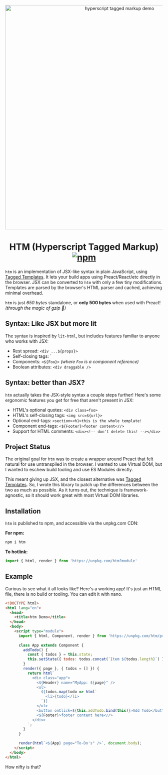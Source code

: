 <p align="center">
  <img src="https://i.imgur.com/09ih11e.jpg" width="715" alt="hyperscript tagged markup demo">
  <h1 align="center">
  	HTM (Hyperscript Tagged Markup)
	  <a href="https://www.npmjs.org/package/htm"><img src="https://img.shields.io/npm/v/htm.svg?style=flat" alt="npm"></a>
  </h1>
</p>

`htm` is an implementation of JSX-like syntax in plain JavaScript, using [Tagged Templates].
It lets your build apps using Preact/React/etc directly in the browser.
JSX can be converted to `htm` with only a few tiny modifications.
Templates are parsed by the browser's HTML parser and cached, achieving minimal overhead.

`htm` is just _650 bytes_ standalone, or **only 500 bytes** when used with Preact! _(through the magic of gzip 🌈)_

## Syntax: Like JSX but more lit

The syntax is inspired by `lit-html`, but includes features familiar to anyone who works with JSX:

- Rest spread: `<div ...${props}>`
- Self-closing tags: `<div />
- Components: `<${Foo}>` _(where `Foo` is a component reference)_
- Boolean attributes: `<div draggable />`

## Syntax: better than JSX?

`htm` actually takes the JSX-style syntax a couple steps further!
Here's some ergonomic features you get for free that aren't present in JSX:

- HTML's optional quotes: `<div class=foo>`
- HTML's self-closing tags: `<img src=${url}>`
- Optional end-tags: `<section><h1>this is the whole template!`
- Component end-tags: `<${Footer}>footer content<//>`
- Support for HTML comments: `<div><!-- don't delete this! --></div>`

## Project Status

The original goal for `htm` was to create a wrapper around Preact that felt natural for use untranspiled in the browser. I wanted to use Virtual DOM, but I wanted to eschew build tooling and use ES Modules directly.

This meant giving up JSX, and the closest alternative was [Tagged Templates]. So, I wrote this library to patch up the differences between the two as much as possible. As it turns out, the technique is framework-agnostic, so it should work great with most Virtual DOM libraries.

## Installation

`htm` is published to npm, and accessible via the unpkg.com CDN:

**For npm:**

```js
npm i htm
```

**To hotlink:**

```js
import { html, render } from 'https://unpkg.com/htm?module'
```

## Example

Curious to see what it all looks like?
Here's a working app! It's just an HTML file, there is no build or tooling. You can edit it with nano.

```html
<!DOCTYPE html>
<html lang="en">
  <head>
    <title>htm Demo</title>
  </head>
  <body>
    <script type="module">
      import { html, Component, render } from 'https://unpkg.com/htm/preact?module';
  
      class App extends Component {
        addTodo() {
          const { todos } = this.state;
          this.setState({ todos: todos.concat(`Item ${todos.length}`) });
        }
        render({ page }, { todos = [] }) {
          return html`
            <div class="app">
              <${Header} name="MyApp: ${page}" />
              <ul>
                ${todos.map(todo => html`
                  <li>{todo}</li>
                `)}
              </ul>
              <button onClick=${this.addTodo.bind(this)}>Add Todo</button>
              <${Footer}>footer content here<//>
            </div>
          `;
        }
      }
  
      render(html`<${App} page="To-Do's" />`, document.body);
    </script>
  </body>
</html>
```

How nifty is that?

[Tagged Templates]: https://developer.mozilla.org/en-US/docs/Web/JavaScript/Reference/Template_literals#Tagged_templates
